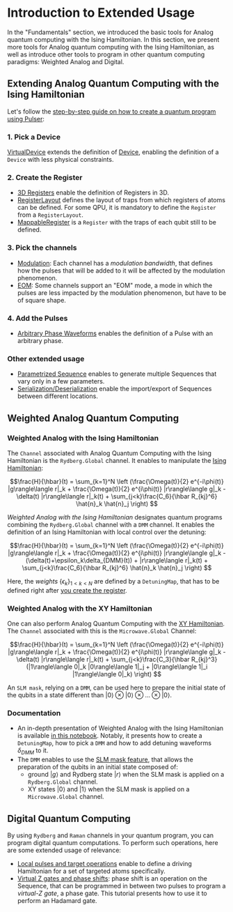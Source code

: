 # Introduction to Extended Usage

In the "Fundamentals" section, we introduced the basic tools for Analog quantum computing with the Ising Hamiltonian. In this section, we present more tools for Analog quantum computing with the Ising Hamiltonian, as well as introduce other tools to program in other quantum computing paradigms: Weighted Analog and Digital. 

## Extending Analog Quantum Computing with the Ising Hamiltonian

Let's follow the [step-by-step guide on how to create a quantum program using Pulser](./programming.md#writing-a-pulser-program):

### 1. Pick a Device

[VirtualDevice](./tutorials/virtual_devices.nblink) extends the definition of [Device](./hardware.ipynb), enabling the definition of a `Device` with less physical constraints.

### 2. Create the Register

- [3D Registers](./apidoc/_autosummary/pulser.Register3D) enable the definition of Registers in 3D.
- [RegisterLayout](./tutorials/reg_layouts.nblink) defines the layout of traps from which registers of atoms can be defined. For some QPU, it is mandatory to define the `Register` from a `RegisterLayout`. 
- [MappableRegister](./tutorials/reg_layouts.nblink) is a `Register` with the traps of each qubit still to be defined.

### 3. Pick the channels

- [Modulation](./tutorials/output_mod_eom.nblink): Each channel has a _modulation bandwidth_, that defines how the pulses that will be added to it will be affected by the modulation phenomenon.
- [EOM](./tutorials/output_mod_eom.nblink): Some channels support an "EOM" mode, a mode in which the pulses are less impacted by the modulation phenomenon, but have to be of square shape.

### 4. Add the Pulses

- [Arbitrary Phase Waveforms](./apidoc/_autosummary/pulser.Pulse) enables the definition of a Pulse with an arbitrary phase.

### Other extended usage

- [Parametrized Sequence](./tutorials/paramseqs.nblink) enables to generate multiple Sequences that vary only in a few parameters.
- [Serialization/Deserialization](./tutorials/serialization.nblink) enable the import/export of Sequences between different locations.

## Weighted Analog Quantum Computing

### Weighted Analog with the Ising Hamiltonian

The `Channel` associated with Analog Quantum Computing with the Ising Hamiltonian is the `Rydberg.Global` channel. It enables to manipulate the [Ising Hamiltonian](./programming.md#ising-hamiltonian):

$$\frac{H}{\hbar}(t) = \sum_{k=1}^N \left (\frac{\Omega(t)}{2} e^{-i\phi(t)} |g\rangle\langle r|_k + \frac{\Omega(t)}{2} e^{i\phi(t)} |r\rangle\langle g|_k - \delta(t) |r\rangle\langle r|_k(t) + \sum_{j<k}\frac{C_6}{\hbar R_{kj}^6} \hat{n}_k \hat{n}_j \right)
$$

_Weighted Analog with the Ising Hamiltonian_ designates quantum programs combining the `Rydberg.Global` channel with a `DMM` channel. It enables the definition of an Ising Hamiltonian with local control over the detuning:

$$\frac{H}{\hbar}(t) = \sum_{k=1}^N \left (\frac{\Omega(t)}{2} e^{-i\phi(t)} |g\rangle\langle r|_k + \frac{\Omega(t)}{2} e^{i\phi(t)} |r\rangle\langle g|_k - (\delta(t)+\epsilon_k\delta_{DMM}(t)) + |r\rangle\langle r|_k(t) + \sum_{j<k}\frac{C_6}{\hbar R_{kj}^6} \hat{n}_k \hat{n}_j \right)
$$

Here, the _weights_ $\{\epsilon_k\}_{1\lt k\lt N}$ are defined by a `DetuningMap`, that has to be defined right after [you create the register](./programming.md#2-create-the-register).

### Weighted Analog with the XY Hamiltonian

One can also perform Analog Quantum Computing with the [XY Hamiltonian](./programming.md#xy-hamiltonian). The `Channel` associated with this is the `Microwave.Global` Channel:

$$\frac{H}{\hbar}(t) = \sum_{k=1}^N \left (\frac{\Omega(t)}{2} e^{-i\phi(t)} |g\rangle\langle r|_k + \frac{\Omega(t)}{2} e^{i\phi(t)} |r\rangle\langle g|_k - \delta(t) |r\rangle\langle r|_k(t) + \sum_{j<k}\frac{C_3}{\hbar R_{kj}^3} (|1\rangle\langle 0|_k |0\rangle\langle 1|_j + |0\rangle\langle 1|_i |1\rangle\langle 0|_k) \right)
$$

An `SLM mask`, relying on a `DMM`, can be used here to prepare the initial state of the qubits in a state different than $\left|0\right>\otimes \left|0\right> \otimes ... \otimes \left|0\right>$.

### Documentation

- An in-depth presentation of Weighted Analog with the Ising Hamiltonian is available [in this notebook](./tutorials/dmm.nblink). Notably, it presents how to create a `DetuningMap`, how to pick a `DMM` and how to add detuning waveforms $\delta_{DMM}$ to it. 
- The `DMM` enables to use the [SLM mask feature](./tutorials/slm_mask.nblink), that allows the preparation of the qubits in an initial state composed of:
    - ground $\left|g\right>$ and Rydberg state $\left|r\right>$ when the SLM mask is applied on a `Rydberg.Global` channel.
    - XY states $\left|0\right>$ and $\left|1\right>$ when the SLM mask is applied on a `Microwave.Global` channel.

## Digital Quantum Computing

By using `Rydberg` and `Raman` channels in your quantum program, you can program digital quantum computations. To perform such operations, here are some extended usage of relevance:
- [Local pulses and target operations](./tutorials/phase_shifts_vz_gates.nblink) enable to define a driving Hamiltonian for a set of targeted atoms specifically.
- [Virtual Z gates and phase shifts](./tutorials/phase_shifts_vz_gates.nblink): phase shift is an operation on the Sequence, that can be programmed in between two pulses to program a _virtual-Z gate_, a phase gate. This tutorial presents how to use it to perform an Hadamard gate.

